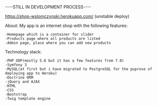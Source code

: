 

----STILL IN DEVELOPMENT PROCESS----

https://shop-wslomczynski.herokuapp.com/ (unstable deploy)

About:
My app is an internet shop with the following features:

    -Homepage which is a container for slider
    -Products page where all products are listed
    -Admin page, place where you can add new products


Technology stack:

    -PHP OOP(mostly 5.6 but it has a few features from 7.0)
    -Symfony 3
    -MySQL(at first but i have migrated to PostgreSQL for the puprose of deploying app to Heroku)
    -Doctrine ORM
    -jQuery and AJAX
    -HTML
    -CSS
    -Bootstrap
    -Twig template engine
